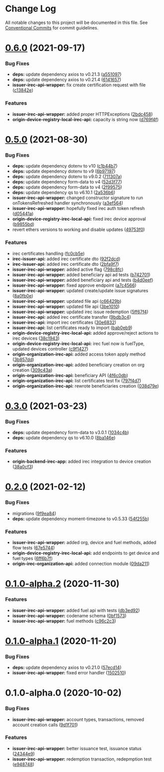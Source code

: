 # Change Log

All notable changes to this project will be documented in this file.
See [Conventional Commits](https://conventionalcommits.org) for commit guidelines.

# [0.6.0](https://github.com/energywebfoundation/origin/compare/@energyweb/issuer-irec-api-wrapper@0.5.0...@energyweb/issuer-irec-api-wrapper@0.6.0) (2021-09-17)


### Bug Fixes

* **deps:** update dependency axios to v0.21.3 ([a551097](https://github.com/energywebfoundation/origin/commit/a551097195e4cbc2cddc7cc4329bea76ae203158))
* **deps:** update dependency axios to v0.21.4 ([6141657](https://github.com/energywebfoundation/origin/commit/6141657651a0212d45a6d09511916d4a247aeb25))
* **issuer-irec-api-wrapper:** fix create certification request with file ([c13842e](https://github.com/energywebfoundation/origin/commit/c13842e118e9ad54702ba462d3167d31bb930ee5))


### Features

* **issuer-irec-api-wrapper:** added proper HTTPExceptions ([2bdc458](https://github.com/energywebfoundation/origin/commit/2bdc458c0e0c315f4e53b7be89bf8aac64d4deba))
* **origin-device-registry-local-irec-api:** capacity is string now ([d769f4f](https://github.com/energywebfoundation/origin/commit/d769f4fc0bd89c3bfe2a077db3f47006c9f6cc33))





# [0.5.0](https://github.com/energywebfoundation/origin/compare/@energyweb/issuer-irec-api-wrapper@0.3.0...@energyweb/issuer-irec-api-wrapper@0.5.0) (2021-08-30)


### Bug Fixes

* **deps:** update dependency dotenv to v10 ([c1b44b7](https://github.com/energywebfoundation/origin/commit/c1b44b765b65c94129fb8be7131236de326fac45))
* **deps:** update dependency dotenv to v9 ([6b97197](https://github.com/energywebfoundation/origin/commit/6b971972a5633ba0417c746256d28b96e582028d))
* **deps:** update dependency dotenv to v9.0.2 ([711307a](https://github.com/energywebfoundation/origin/commit/711307a49b0a8a18879fcc80b6127708c2b0953d))
* **deps:** update dependency form-data to v4 ([52d3f77](https://github.com/energywebfoundation/origin/commit/52d3f7793acadf70dafa1878ea7ebff575bde503))
* **deps:** update dependency form-data to v4 ([2f99575](https://github.com/energywebfoundation/origin/commit/2f9957567f45e81b72402a6a93d2b8d8db9ac4aa))
* **deps:** update dependency qs to v6.10.1 ([2a536b6](https://github.com/energywebfoundation/origin/commit/2a536b609759e3d37d797ae22eae83ac3fc6fdf8))
* **issuer-irec-api-wrapper:** changed constructor signature to run onTokensRefreshed handler synchronously ([a3ef564](https://github.com/energywebfoundation/origin/commit/a3ef5644d425c460765bb07c360b507bdb850aad))
* **issuer-irec-api-wrapper:** hopefully fixed irec auth token refresh ([d05441a](https://github.com/energywebfoundation/origin/commit/d05441aaf83506dd3859e12ae955346fd113beb2))
* **origin-device-registry-irec-local-api:** fixed irec device approval ([b9855bd](https://github.com/energywebfoundation/origin/commit/b9855bd235d73b2e036975ea944e46969c85ac4c))
* revert ethers versions to working and disable updates ([49753f0](https://github.com/energywebfoundation/origin/commit/49753f0aed3f5e32e861b7bbe1d4a85bd900dce9))


### Features

* irec certificates handling ([fc0cb5e](https://github.com/energywebfoundation/origin/commit/fc0cb5e50c4acff4e16becf1d8d02ff628050c93))
* **irec-issuer-api:** added irec certificate dto ([92f2dcd](https://github.com/energywebfoundation/origin/commit/92f2dcd133c094f2440b06b426fb679cd192acd7))
* **irec-issuer-api:** added irec certificate dto ([2bfa9f7](https://github.com/energywebfoundation/origin/commit/2bfa9f759fca55fd9a1c0851a13091c0f850fff7))
* **issuer-irec-api-wrapper:** added active flag ([798c8fc](https://github.com/energywebfoundation/origin/commit/798c8fcfcf77a4670233d365ec10fada7223fe29))
* **issuer-irec-api-wrapper:** added beneficiary api ad tests ([b742701](https://github.com/energywebfoundation/origin/commit/b742701b6f1c3f94d22c6b552484f569c9a53cd8))
* **issuer-irec-api-wrapper:** added beneficiary api and tests ([b4d0eef](https://github.com/energywebfoundation/origin/commit/b4d0eef2c28dc8a976789e6b96c83746ab1de7e8))
* **issuer-irec-api-wrapper:** fixed approve endpoint ([a7c4566](https://github.com/energywebfoundation/origin/commit/a7c45660527bcae6c00e0ef1b2b9c1ee86d572d4))
* **issuer-irec-api-wrapper:** updated create/update issue signatures ([8a0fb0e](https://github.com/energywebfoundation/origin/commit/8a0fb0edd17043238e67864eff83fce39e5c42a7))
* **issuer-irec-api-wrapper:** updated file api ([c66429b](https://github.com/energywebfoundation/origin/commit/c66429badae8325389a133d967a52bdd6d52a547))
* **issuer-irec-api-wrapper:** updated file api ([3be1010](https://github.com/energywebfoundation/origin/commit/3be10107cb6ce13d764f6c16f73c44c97a272d1e))
* **issuer-irec-api-wrapper:** updated irec issue redemption ([5ff67f4](https://github.com/energywebfoundation/origin/commit/5ff67f4c161bd2d6867da5e24cea232396e61b8b))
* **issuer-irec-api:** added irec certificate transfer ([9bdb3c4](https://github.com/energywebfoundation/origin/commit/9bdb3c4d98b6fd3822bc5fb6ddcc287f7c81723b))
* **issuer-irec-api:** import irec certificates ([30e6832](https://github.com/energywebfoundation/origin/commit/30e68323331021ce044c214ac2fde50669000f36))
* **issuer-irec-api:** list certificates ready to import ([bab0eb9](https://github.com/energywebfoundation/origin/commit/bab0eb954652c47bc101f71261bf0193f313e312))
* **origin-device-registry-irec-local-api:** added approve/reject actions to irec devices ([38c1943](https://github.com/energywebfoundation/origin/commit/38c1943ceb23753d724cc4673445db6c7dd04780))
* **origin-device-registry-irec-local-api:** irec fuel now is fuelType, updated devices controller ([c9f1427](https://github.com/energywebfoundation/origin/commit/c9f1427ee760a21da14ab73da40c2de2c64c5a70))
* **origin-organization-irec-api:** added access token apply method ([3b857dd](https://github.com/energywebfoundation/origin/commit/3b857ddfdb31e7b009950af3121d3b8141fcc204))
* **origin-organization-irec-api:** added beneficiary creation on org creation ([309c43a](https://github.com/energywebfoundation/origin/commit/309c43acca868157a0aad7885d3b01942b86a383))
* **origin-organization-irec-api:** beneficiary API ([4f6c0db](https://github.com/energywebfoundation/origin/commit/4f6c0dbf8e6466467c9c1dcb379c3b3ab934ed3f))
* **origin-organization-irec-api:** list certificates test fix ([797f4d7](https://github.com/energywebfoundation/origin/commit/797f4d70026baaf5ce98db2126f026c2c0e2a55b))
* **origin-organization-irec-api:** rewrote beneficiaries creation ([038d79e](https://github.com/energywebfoundation/origin/commit/038d79ee458c7fba2b893180c4598fb0bb82fe36))





# [0.3.0](https://github.com/energywebfoundation/origin/compare/@energyweb/issuer-irec-api-wrapper@0.2.0...@energyweb/issuer-irec-api-wrapper@0.3.0) (2021-03-23)


### Bug Fixes

* **deps:** update dependency form-data to v3.0.1 ([1034c4b](https://github.com/energywebfoundation/origin/commit/1034c4bb6726a3f01b3d1ac5eabb09d8e18732aa))
* **deps:** update dependency qs to v6.10.0 ([8ba146e](https://github.com/energywebfoundation/origin/commit/8ba146e952b7be88bcf557420213918ec9a38af9))


### Features

* **origin-backend-irec-app:** added irec integration to device creation ([38a0cf3](https://github.com/energywebfoundation/origin/commit/38a0cf36741503f08fec58a795fcf1d3f985b0d8))





# [0.2.0](https://github.com/energywebfoundation/origin/compare/@energyweb/issuer-irec-api-wrapper@0.1.0-alpha.2...@energyweb/issuer-irec-api-wrapper@0.2.0) (2021-02-12)


### Bug Fixes

* migrations ([9f9ea84](https://github.com/energywebfoundation/origin/commit/9f9ea840dddd79c550c880aee62f5ae85297fc8f))
* **deps:** update dependency moment-timezone to v0.5.33 ([54f255b](https://github.com/energywebfoundation/origin/commit/54f255bdd186827271d50c1aee2967f3c3e928a9))


### Features

* **issuer-irec-api-wrapper:** added org, device and fuel methods, added flow tests ([67e5744](https://github.com/energywebfoundation/origin/commit/67e57444f2e2593ae7a1440aa53a7504d0cb01b6))
* **origin-device-registry-irec-local-api:** add endpoints to get device and fuel types ([6ff6b7f](https://github.com/energywebfoundation/origin/commit/6ff6b7fb15d7813140ea701846736a1f779ba788))
* **origin-irec-organization-api:** added connection module ([09da211](https://github.com/energywebfoundation/origin/commit/09da2113acfb27d95dc442aadee6be2f36e257c8))





# [0.1.0-alpha.2](https://github.com/energywebfoundation/origin/compare/@energyweb/issuer-irec-api-wrapper@0.1.0-alpha.1...@energyweb/issuer-irec-api-wrapper@0.1.0-alpha.2) (2020-11-30)


### Features

* **issuer-irec-api-wrapper:** added fuel api with tests ([db3ed92](https://github.com/energywebfoundation/origin/commit/db3ed921924b4b5ffb8ffb21ea2b956adcdb9a1e))
* **issuer-irec-api-wrapper:** codename schema ([0bf1573](https://github.com/energywebfoundation/origin/commit/0bf1573f9a02df425b546a60db0ad36ded42a842))
* **issuer-irec-api-wrapper:** fuel methods ([c96c2c3](https://github.com/energywebfoundation/origin/commit/c96c2c3c4eee6228b12d8acb1d993f1437e35c5b))





# [0.1.0-alpha.1](https://github.com/energywebfoundation/origin/compare/@energyweb/issuer-irec-api-wrapper@0.1.0-alpha.0...@energyweb/issuer-irec-api-wrapper@0.1.0-alpha.1) (2020-11-20)


### Bug Fixes

* **deps:** update dependency axios to v0.21.0 ([57ecd14](https://github.com/energywebfoundation/origin/commit/57ecd14d599bebc341422d24bbf2435369846c5e))
* **issuer-irec-api-wrapper:** fixed error handler ([1502510](https://github.com/energywebfoundation/origin/commit/15025103c4e7113d736efa5e5ffd4b516ebf9b28))





# 0.1.0-alpha.0 (2020-10-02)


### Bug Fixes

* **issuer-irec-api-wrapper:** account types, transactions, removed account creation calls ([9d1f701](https://github.com/energywebfoundation/origin/commit/9d1f701205353e7babda473b4a568b0f2d0b82c0))


### Features

* **issuer-irec-api-wrapper:** better issuance test, issuance status ([24344e9](https://github.com/energywebfoundation/origin/commit/24344e9ea7bc8e6b83a777a8c6b206331ca0551a))
* **issuer-irec-api-wrapper:** redemption transaction, redepmption test ([e948748](https://github.com/energywebfoundation/origin/commit/e948748737fbfb6e5b95f5ae4f57a0e570a88dc6))
